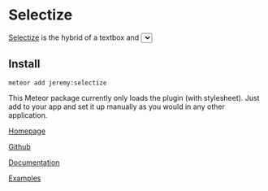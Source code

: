 # Selectize 

[Selectize](http://brianreavis.github.io/selectize.js/) is the hybrid of a textbox and <select> element. It's a jQuery-based plugin that can be used for tagging, contact lists, country selectors, and lots more.

## Install

`meteor add jeremy:selectize`

This Meteor package currently only loads the plugin (with stylesheet).  Just add to your app and set it up manually as you would in any other application.


[Homepage](http://brianreavis.github.io/selectize.js/)

[Github](https://github.com/brianreavis/selectize.js)

[Documentation](https://github.com/brianreavis/selectize.js/tree/master/docs)  

[Examples](https://github.com/brianreavis/selectize.js/tree/master/examples)



